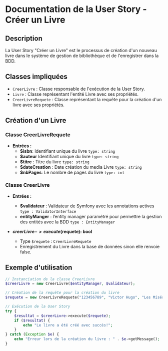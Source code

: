 # Documentation de la User Story - Créer un Livre

## Description

La User Story "Créer un Livre" est le processus de création d'un nouveau livre dans le système de gestion de
bibliothèque et de l'enregistrer dans la BDD.

## Classes impliquées

- `CreerLivre` : Classe responsable de l'exécution de la User Story.
- `Livre` : Classe représentant l'entité Livre avec ses propriétés.
- `CreerLivreRequete` : Classe représentant la requête pour la création d'un livre avec ses propriétés.

## Création d'un Livre

### Classe CreerLivreRequete

- **Entrées :**
    - **$isbn**: Identifiant unique du livre `type: string`
    - **$auteur** Identifiant unique du livre `type: string`
    - **$titre** : Titre du livre  `type: string`
    - **$dateCreation** : Date création du media Livre `type: string`
    - **$nbPages**: Le nombre de pages du livre `type: int`


### Classe CreerLivre

- **Entrées :**
  - **$validateur** : Validateur de Symfony avec les annotations actives  `type : ValidatorInterface`
  - **entityManger** : l’entity manager paramétré pour permettre la gestion des entités avec la BDD  `type : EntityManager`

- **$creerLivre->execute($requete): bool**
    - Type `$requete` : `CreerLivreRequete`
    - Enregistrement du Livre dans la base de données sinon elle renvoie false.

## Exemple d'utilisation

```php
// Instanciation de la classe CreerLivre
$creerLivre = new CreerLivre($entityManager, $validateur);

// Création de la requête pour la création du livre
$requete = new CreerLivreRequete("123456789", "Victor Hugo", "Les Misérables", "01/01/1862", 120);

// Exécution de la User Story
try {
    $resultat = $creerLivre->execute($requete);
    if ($resultat) {
        echo "Le livre a été créé avec succès!";
    }
} catch (Exception $e) {
    echo "Erreur lors de la création du livre : " . $e->getMessage();
}
